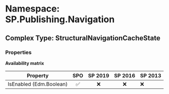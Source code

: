 # Namespace: SP.Publishing.Navigation

## Complex Type: StructuralNavigationCacheState

### Properties

**Availability matrix**

Property | SPO | SP 2019 | SP 2016 | SP 2013
----------|:---:|:-------:|:-------:|:-------
IsEnabled (Edm.Boolean) | ✅ | ❌ | ❌ | ❌
